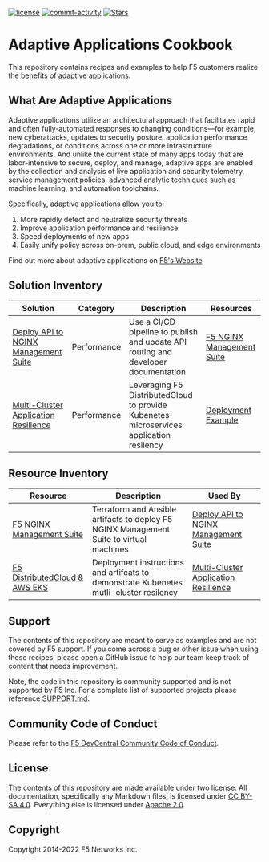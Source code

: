 [![license](https://img.shields.io/github/license/f5devcentral/adaptiveapps)](LICENSE)
[![commit-activity](https://img.shields.io/github/commit-activity/m/f5devcentral/adaptiveapps)](https://github.com/f5devcentral/adaptiveapps/commits)
[![Stars](https://img.shields.io/github/stars/f5devcentral?style=social)](https://github.com/f5devcentral)

# Adaptive Applications Cookbook

This repository contains recipes and examples to help F5 customers realize the benefits of adaptive applications.

## What Are Adaptive Applications

Adaptive applications utilize an architectural approach that facilitates rapid and often fully-automated responses to changing conditions—for example, new cyberattacks, updates to security posture, application performance degradations, or conditions across one or more infrastructure environments.
And unlike the current state of many apps today that are labor-intensive to secure, deploy, and manage, adaptive apps are enabled by the collection and analysis of live application and security telemetry, service management policies, advanced analytic techniques such as machine learning, and automation toolchains.

Specifically, adaptive applications allow you to:
1. More rapidly detect and neutralize security threats
2. Improve application performance and resilience
3. Speed deployments of new apps
4. Easily unify policy across on-prem, public cloud, and edge environments


Find out more about adaptive applications on [F5's Website](https://www.f5.com/company/adaptive-applications)

## Solution Inventory

| Solution | Category | Description | Resources |
| -------- | -------- |----------- | --------- |
| [Deploy API to NGINX Management Suite](solutions/deploy-api-to-f5-nginx-management-suite) | Performance | Use a CI/CD pipeline to publish and update API routing and developer documentation | [F5 NGINX Management Suite](resources/f5-nginx-management-suite) |
| [Multi-Cluster Application Resilience](solutions/k8s-mutlicluster-resilency/)| Performance | Leveraging F5 DistributedCloud to provide Kubenetes microservices application resilency | [Deployment Example](resources/f5xc-vk8s-mk8s-nlb/)

## Resource Inventory

| Resource | Description | Used By |
| -------- | ----------- | ------- |
| [F5 NGINX Management Suite](resources/f5-nginx-management-suite) | Terraform and Ansible artifacts to deploy F5 NGINX Management Suite to virtual machines | [Deploy API to NGINX Management Suite](solutions/deploy-api-to-f5-nginx-management-suite) |
| [F5 DistributedCloud & AWS EKS](resources/f5xc-vk8s-mk8s-nlb/) | Deployment instructions and artifcats to demonstrate Kubenetes mutli-cluster resilency | [Multi-Cluster Application Resilience](solutions/k8s-mutlicluster-resilency/) |

## Support

The contents of this repository are meant to serve as examples and are not covered by F5 support.
If you come across a bug or other issue when using these recipes, please open a GitHub issue to help our team keep track of content that needs improvement.

Note, the code in this repository is community supported and is not supported by F5 Inc.  For a complete list of supported projects please reference [SUPPORT.md](SUPPORT.md).

## Community Code of Conduct

Please refer to the [F5 DevCentral Community Code of Conduct](code_of_conduct.md).

## License

The contents of this repository are made available under two license.
All documentation, specifically any Markdown files, is licensed under [CC BY-SA 4.0](https://creativecommons.org/licenses/by-sa/4.0/legalcode).
Everything else is licensed under [Apache 2.0](LICENSE).

## Copyright

Copyright 2014-2022 F5 Networks Inc.
